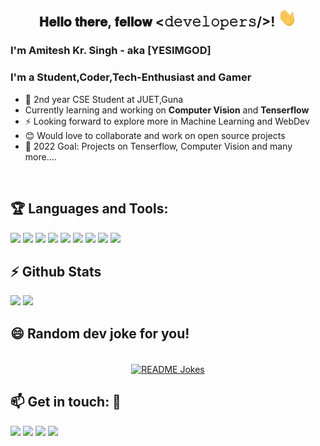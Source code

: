 <div align="center">
<h2> 𝐇𝐞𝐥𝐥𝐨 𝐭𝐡𝐞𝐫𝐞, 𝐟𝐞𝐥𝐥𝐨𝐰 <𝚍𝚎𝚟𝚎𝚕𝚘𝚙𝚎𝚛𝚜/>! <img src="https://github.com/ABSphreak/ABSphreak/blob/master/gifs/Hi.gif" width="30px"></h2>
</div>

### I'm Amitesh Kr. Singh - aka [YESIMGOD]

### I'm a Student,Coder,Tech-Enthusiast and Gamer  
- 🔭 2nd year CSE Student at JUET,Guna 
-  Currently learning and working on <b>Computer Vision</b> and <b>Tenserflow</b>
- ⚡ Looking forward to explore more in Machine Learning and WebDev
- 😊 Would love to collaborate and work on open source projects
- 🥅 2022 Goal: Projects on Tenserflow, Computer Vision and many more....
<br />

## :trophy: Languages and Tools:
<img src="https://img.shields.io/badge/C%2B%2B-00599C?style=for-the-badge&logo=c%2B%2B&logoColor=white" width="83px"> <img src="https://img.shields.io/badge/Python-14354C?style=for-the-badge&logo=python&logoColor=white" width="113px"> <img src="https://img.shields.io/badge/C-00599C?style=for-the-badge&logo=c&logoColor=white" width="61px"> <img src="https://img.shields.io/badge/HTML5-E34F26?style=for-the-badge&logo=html5&logoColor=white" width="102px"> <img src="https://img.shields.io/badge/CSS3-1572B6?style=for-the-badge&logo=css3&logoColor=white" width="89px"> <img src="https://img.shields.io/badge/TensorFlow-FF6F00?style=for-the-badge&logo=tensorflow&logoColor=white" width="153px"> <img src="https://img.shields.io/badge/Ubuntu-E95420?style=for-the-badge&logo=ubuntu&logoColor=white" width="113px"> <img src="https://img.shields.io/badge/Kali_Linux-557C94?style=for-the-badge&logo=kali-linux&logoColor=white" width="137px"> <img src="https://img.shields.io/badge/Visual_Studio-5C2D91?style=for-the-badge&logo=visual%20studio&logoColor=white" width="155px"> 

## :zap: Github Stats
<img height="180em" src="https://github-readme-stats.vercel.app/api?username=yesimgod&show_icons=true&hide_border=true&&count_private=true&include_all_commits=true" />
<img height="180em" src="https://github-readme-stats.vercel.app/api/top-langs/?username=yesimgod&exclude_repo=KNN-Image-Classification&show_icons=true&hide_border=true&layout=compact&langs_count=8"/>


## :smile: Random dev joke for you!
<div align = "center">
<br>
<a href="https://readme-jokes.vercel.app"><img align="center" src="https://readme-jokes.vercel.app/api?bgColor=%23073b4c&textColor=%2306d6a0&aColor=%2306d6a0&borderColor=%2306d6a0" alt="README Jokes"></a>
</div>

## :mailbox: Get in touch: 💬

[<img src="https://img.shields.io/badge/LinkedIn-0077B5?style=for-the-badge&logo=linkedin&logoColor=white" width="120px">](https://www.linkedin.com/in/amitesh-kumar-singh-086829196/)
[<img src="https://img.shields.io/badge/Gmail-D14836?style=for-the-badge&logo=gmail&logoColor=white" width="96x">](mailto:ristoo2001@gmail.com)
[<img src="https://img.shields.io/badge/Codechef-%23B92B27.svg?&style=for-the-badge&logo=Codechef&logoColor=white" width="122px">](https://www.codechef.com/users/dr3am) 
<img src="http://ForTheBadge.com/images/badges/built-with-love.svg" width="130px">
<br>
<br>
